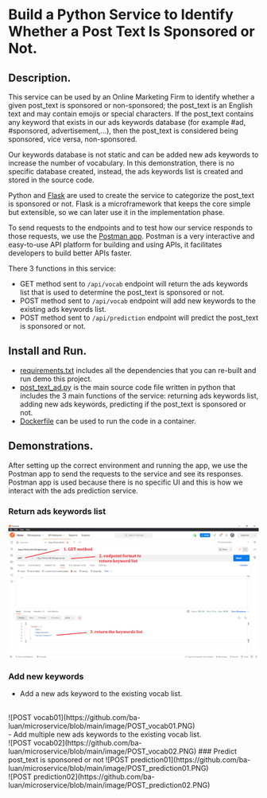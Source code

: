 # Build a Python Service to Identify Whether a Post Text Is Sponsored or Not.

## Description.
This service can be used by an Online Marketing Firm to identify whether a given post_text is sponsored or non-sponsored; the post_text is an English text and may contain emojis or special characters. If the post_text contains any keyword that exists in our ads keywords database (for example #ad, #sponsored, advertisement,...), then the post_text is considered being sponsored, vice versa, non-sponsored.<br>

Our keywords database is not static and can be added new ads keywords to increase the number of vocabulary. In this demonstration, there is no specific database created, instead, the ads keywords list is created and stored in the source code.<br>

Python and [Flask](https://flask.palletsprojects.com/en/2.0.x/) are used to create the service to categorize the post_text is sponsored or not. Flask is a microframework that keeps the core simple but extensible, so we can later use it in the implementation phase.<br>

To send requests to the endpoints and to test how our service responds to those requests, we use the [Postman app](https://www.postman.com/downloads/). Postman is a very interactive and easy-to-use API platform for building and using APIs, it facilitates developers to build better APIs faster.<br>

There 3 functions in this service:
- GET method sent to `/api/vocab` endpoint will return the ads keywords list that is used to determine the post_text is sponsored or not.
- POST method sent to `/api/vocab` endpoint will add new keywords to the existing ads keywords list.
- POST method sent to `/api/prediction` endpoint will predict the post_text is sponsored or not.


## Install and Run.
- [requirements.txt](https://github.com/ba-luan/microservice/blob/main/requirements.txt) includes all the dependencies that you can re-built and run demo this project.
- [post_text_ad.py](https://github.com/ba-luan/microservice/blob/main/post_text_ad.py) is the main source code file written in python that includes the 3 main functions of the service: returning ads keywords list, adding new ads keywords, predicting if the post_text is sponsored or not.
- [Dockerfile](https://github.com/ba-luan/microservice/blob/main/Dockerfile) can be used to run the code in a container.

## Demonstrations.
After setting up the correct environment and running the app, we use the Postman app to send the requests to the service and see its responses. Postman app is used because there is no specific UI and this is how we interact with the ads prediction service.
### Return ads keywords list
![GET vocab](https://github.com/ba-luan/microservice/blob/main/image/GET_vocab.PNG)
### Add new keywords
- Add a new ads keyword to the existing vocab list.
<br>
![POST vocab01](https://github.com/ba-luan/microservice/blob/main/image/POST_vocab01.PNG)
<br>
- Add multiple new ads keywords to the existing vocab list.
<br>
![POST vocab02](https://github.com/ba-luan/microservice/blob/main/image/POST_vocab02.PNG)
### Predict post_text is sponsored or not
![POST prediction01](https://github.com/ba-luan/microservice/blob/main/image/POST_prediction01.PNG)
<br>
![POST prediction02](https://github.com/ba-luan/microservice/blob/main/image/POST_prediction02.PNG)
